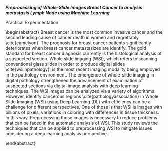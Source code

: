 ***Preprocessing of Whole-Slide Images Breast Cancer to analysis metastasis Lymph Node using Machine Learning***


Practical Experimentation 


\begin{abstract}
  Breast cancer is the most common invasive cancer and the second leading cause of cancer death in women and regrettably \cite{camelyon}.  The prognosis for breast cancer patients significantly deteriorates when breast cancer metastasizes are identify. The gold standard for breast cancer diagnosis currently is the histological analysis of a suspected section. Whole slide imaging (WSI), which refers to scanning conventional glass slides in order to produce digital slides \cite{wsiinpathology}, is the most recent imaging modality being employed in the pathology environment. The emergence of whole-slide imaging in digital pathology strengthened the advancement of examination of suspected sections via digital image analysis with deep learning techniques. The WSI images can be analyzed via a variety of algorithms. However, identify cancerous regions \cite{pathologyassociation} in Whole Slide Imaging (WSI) using Deep Learning (DL) with efficiency can be a challenge for different perspectives. One of those is that WSI is images with billions of pixels, variations in coloring with differences in tissue thickness. In this way, Preprocessing those images is necessary to reduce problems that can be faced in the automatic analysis of WSI. This study reviews the techniques that can be applied to preprocessing WSI to mitigate issues considering a deep learning analysis perspective..

\end{abstract}
